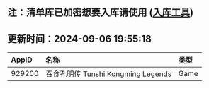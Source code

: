 ## 注：清单库已加密想要入库请使用 ([入库工具](https://github.com/BlankTMing/ManifestAutoUpdate/releases))

## 更新时间：2024-09-06 19:55:18
| AppID | 名称 | 类型  |
| :-------------------- | :----------------------------- | :----------- |
| 929200 | 吞食孔明传 Tunshi Kongming Legends| Game |
